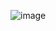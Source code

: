 
![image](https://user-images.githubusercontent.com/91204973/204263996-443302d5-efd3-4a31-93b4-54d39b23337e.png)
